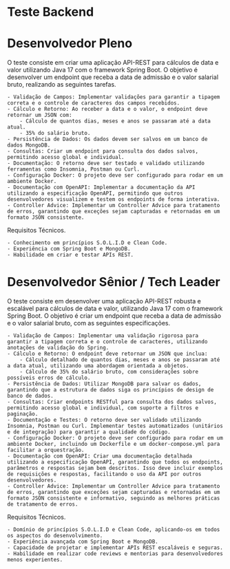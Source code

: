 # Teste Backend


# Desenvolvedor Pleno

O teste consiste em criar uma aplicação API-REST para cálculos de data e valor utilizando Java 17 com o framework Spring Boot. O objetivo é desenvolver um endpoint que receba a data de admissão e o valor salarial bruto, realizando as seguintes tarefas.

    - Validação de Campos: Implementar validações para garantir a tipagem correta e o controle de caracteres dos campos recebidos.
    - Cálculo e Retorno: Ao receber a data e o valor, o endpoint deve retornar um JSON com:
        - Cálculo de quantos dias, meses e anos se passaram até a data atual.
        - 35% do salário bruto.
    - Persistência de Dados: Os dados devem ser salvos em um banco de dados MongoDB.
    - Consultas: Criar um endpoint para consulta dos dados salvos, permitindo acesso global e individual.
    - Documentação: O retorno deve ser testado e validado utilizando ferramentas como Insomnia, Postman ou Curl.
    - Configuração Docker: O projeto deve ser configurado para rodar em um ambiente Docker.
    - Documentação com OpenAPI: Implementar a documentação da API utilizando a especificação OpenAPI, permitindo que outros desenvolvedores visualizem e testem os endpoints de forma interativa.
    - Controller Advice: Implementar um Controller Advice para tratamento de erros, garantindo que exceções sejam capturadas e retornadas em um formato JSON consistente.

Requisitos Técnicos.

    - Conhecimento em princípios S.O.L.I.D e Clean Code.
    - Experiência com Spring Boot e MongoDB.
    - Habilidade em criar e testar APIs REST.



# Desenvolvedor Sênior / Tech Leader 

O teste consiste em desenvolver uma aplicação API-REST robusta e escalável para cálculos de data e valor, utilizando Java 17 com o framework Spring Boot. O objetivo é criar um endpoint que receba a data de admissão e o valor salarial bruto, com as seguintes especificações.

    - Validação de Campos: Implementar uma validação rigorosa para garantir a tipagem correta e o controle de caracteres, utilizando anotações de validação do Spring.
    - Cálculo e Retorno: O endpoint deve retornar um JSON que inclua:
        - Cálculo detalhado de quantos dias, meses e anos se passaram até a data atual, utilizando uma abordagem orientada a objetos.
        - Cálculo de 35% do salário bruto, com considerações sobre possíveis erros de cálculo.
    - Persistência de Dados: Utilizar MongoDB para salvar os dados, garantindo que a estrutura de dados siga os princípios de design de banco de dados.
    - Consultas: Criar endpoints RESTful para consulta dos dados salvos, permitindo acesso global e individual, com suporte a filtros e paginação.
    - Documentação e Testes: O retorno deve ser validado utilizando Insomnia, Postman ou Curl. Implementar testes automatizados (unitários e de integração) para garantir a qualidade do código.
    - Configuração Docker: O projeto deve ser configurado para rodar em um ambiente Docker, incluindo um Dockerfile e um docker-compose.yml para facilitar a orquestração.
    - Documentação com OpenAPI: Criar uma documentação detalhada utilizando a especificação OpenAPI, garantindo que todos os endpoints, parâmetros e respostas sejam bem descritos. Isso deve incluir exemplos de requisições e respostas, facilitando o uso da API por outros desenvolvedores.
    - Controller Advice: Implementar um Controller Advice para tratamento de erros, garantindo que exceções sejam capturadas e retornadas em um formato JSON consistente e informativo, seguindo as melhores práticas de tratamento de erros.

Requisitos Técnicos.

    - Domínio de princípios S.O.L.I.D e Clean Code, aplicando-os em todos os aspectos do desenvolvimento.
    - Experiência avançada com Spring Boot e MongoDB.
    - Capacidade de projetar e implementar APIs REST escaláveis e seguras.
    - Habilidade em realizar code reviews e mentorias para desenvolvedores menos experientes.
